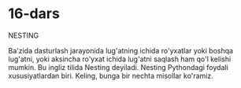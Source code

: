 # 16-dars
NESTING

Ba'zida dasturlash jarayonida lug'atning ichida ro'yxatlar yoki boshqa lug'atni, yoki aksincha ro'yxat ichida lug'atni saqlash ham qo'l kelishi mumkin. Bu ingliz tilida Nesting deyiladi. Nesting Pythondagi foydali xususiyatlardan biri.
Keling, bunga bir nechta misollar ko'ramiz.
